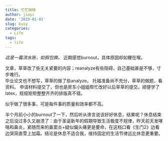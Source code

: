 ```yaml
---
title: 忙忙碌碌
author: jiayi
date: '2019-01-01'
slug: busy
categories:
  - Life
tags:
  - life
---
```

*这是一篇流水账，如假包换。*
近期感觉burnout，具体原因却如鲠在喉。  
  
文章，草草改了些无关紧要的内容；reanalyze有些阻碍，自己基础甚是不够，寸步难行。  
毕业论文也不想写，草草的做了些analyze。
托福准备尚不充分，草草的做题，看资料。
申请材料提交了，但也是房东小姐姐帮忙改好以后草草的提交。顺便学了latex，规规矩矩整整齐齐的排版真不错。   

似乎做了很多事，可是每件事的质量和效率都不高。  

半个月前小小的burnout了一下，然后听从谗言说该好好休息，结果呢？休息结束之后没过多久又崩溃了：由于圣诞新年的假期导致生活极度不规律，昨天前天发哮喘和鼻炎，紧随而来的鼻窦炎+疑似偏头痛更是要命，在这档口看《生门2》边看边哭简直雪上加霜。结论是休息不适合我，维持固定的生活节律远比休息更重要。

